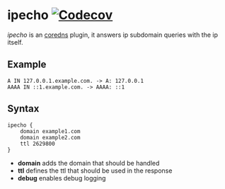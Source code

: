 # ipecho [![Codecov](https://img.shields.io/codecov/c/github/Eun/coredns-ipecho.svg)]()
*ipecho* is an [coredns](https://github.com/coredns/coredns/) plugin, it answers ip subdomain queries with the ip itself.

## Example
```
A IN 127.0.0.1.example.com. -> A: 127.0.0.1
AAAA IN ::1.example.com. -> AAAA: ::1
```

## Syntax
```
ipecho {
    domain example1.com
    domain example2.com
    ttl 2629800
}
```

* **domain** adds the domain that should be handled
* **ttl** defines the ttl that should be used in the response
* **debug** enables debug logging